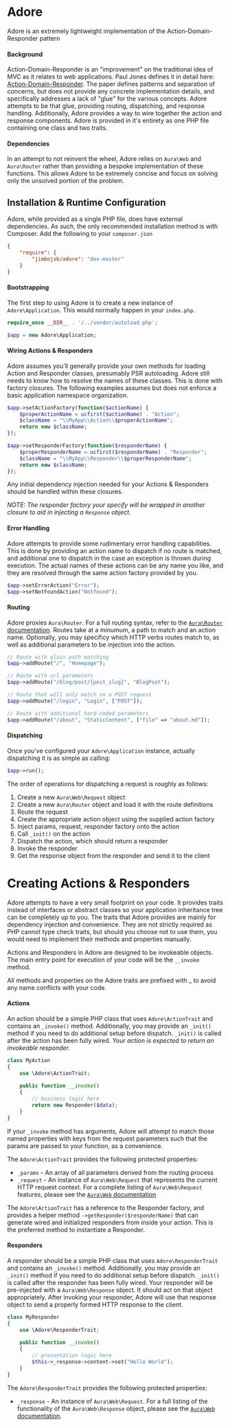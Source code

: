 # Adore

Adore is an extremely lightweight implementation of the Action-Domain-Responder pattern

#### Background
Action-Domain-Responder is an "improvement" on the traditional idea of MVC as it relates to web applications. Paul Jones
defines it in detail here: [Action-Domain-Responder](https://github.com/pmjones/adr). The paper defines patterns and 
separation of concerns, but does not provide any concrete implementation details, and specifically addresses a lack of 
"glue" for the various concepts. Adore attempts to be that glue, providing routing, dispatching, and response handling. 
Additionally, Adore provides a way to wire together the action and response components. Adore is provided in it's entirety 
    as one PHP file containing one class and two traits.

#### Dependencies
In an attempt to not reinvent the wheel, Adore relies on ```Aura\Web``` and ```Aura\Router``` rather than providing a
bespoke implementation of these functions. This allows Adore to be extremely concise and focus on solving only the unsolved
portion of the problem.

## Installation & Runtime Configuration
Adore, while provided as a single PHP file, does have external dependencies. As such, the only recommended installation
method is with Composer. Add the following to your ```composer.json```

```json
{
    "require": {
        "jimbojsb/adore": "dev-master"
    }
}
```

#### Bootstrapping
The first step to using Adore is to create a new instance of ```Adore\Application```. This would normally happen in your ```index.php```.

```php
require_once __DIR__ . '/../vendor/autoload.php';

$app = new Adore\Application;
```

#### Wiring Actions & Responders
Adore assumes you'll generally provide your own methods for loading Action and Responder classes, presumably PSR autoloading. 
Adore still needs to know how to resolve the names of these classes. This is done with factory closures. The following 
examples assumes but does not enforce a basic application namespace organization.

```php
$app->setActionFactory(function($actionName) {
    $properActionName = ucfirst($actionName) . "Action";
    $className = "\\MyApp\\Action\\$properActionName";
    return new $className;
});

$app->setResponderFactory(function($responderName) {
    $properResponderName = ucfirst($responderName) . "Responder";
    $className = "\\MyApp\\Responder\\$properResponderName";
    return new $className;
});

```

Any initial dependency injection needed for your Actions & Responders should be handled within these closures.

*NOTE: The responder factory your specify will be wrapped in another closure to aid in injecting a ```Response``` object.*

#### Error Handling
Adore attempts to provide some rudimentary error handling capabilities. This is done by providing an action name to dispatch 
if no route is matched, and additional one to dispatch in the case an exception is thrown during execution. The actual names 
of these actions can be any name you like, and they are resolved through the same action factory provided by you.

```php
$app->setErrorAction("Error");
$app->setNotFoundAction("Notfound");
```

#### Routing
Adore proxies ```Aura\Router```. For a full routing syntax, refer to the [```Aura\Router``` documentation](https://github.com/auraphp/Aura.Router).
Routes take at a minumum, a path to match and an action name. Optionally, you may specificy which HTTP verbs routes match 
to, as well as additional parameters to be injection into the action.

```php
// Route with plain path matching
$app->addRoute("/", "Homepage");

// Route with url parameters
$app->addRoute("/blog/post/{post_slug}", "BlogPost");

// Route that will only match on a POST request
$app->addRoute("/login", "Login", ["POST"]);

// Route with additional hard-coded parameters
$app->addRoute("/about", "StaticContent", ["file" => "about.md"]);
```

#### Dispatching
Once you've configured your ```Adore\Application``` instance, actually dispatching it is as simple as calling:

```php
$app->run();
```

The order of operations for dispatching a request is roughly as follows:

1. Create a new ```Aura\Web\Request``` object
2. Create a new ```Aura\Router``` object and load it with the route definitions
3. Route the request
4. Create the appropriate action object using the supplied action factory
5. Inject params, request, responder factory onto the action
6. Call ```_init()``` on the action
7. Dispatch the action, which should return a responder
8. Invoke the responder
9. Get the response object from the responder and send it to the client


# Creating Actions & Responders
Adore attempts to have a very small footprint on your code. It provides traits instead of interfaces or abstract classes so your application inheritance tree can be completely up to you. The traits that Adore provides are mainly for dependency injection and convenience. They are not strictly required as PHP cannot type check traits, but should you choose not to use them, you would need to implement their methods and properties manually. 

Actions and Responders in Adore are designed to be invokeable objects. The main entry point for execution of your code will be the ```__invoke``` method.

All methods and properties on the Adore traits are prefixed with _ to avoid any name conflicts with your code.

#### Actions
An action should be a simple PHP class that uses ```Adore\ActionTrait``` and contains an ```_invoke()``` method. Additionally,
you may provide an ```_init()``` method if you need to do additional setup before dispatch. ```_init()``` is called after 
the action has been fully wired. *Your action is expected to return an invokeable responder.*
 
```php 
class MyAction
{
    use \Adore\ActionTrait;
    
    public function __invoke()
    {
        // business logic here
        return new Responder($data);
    }
}
```

If your ```_invoke``` method has arguments, Adore will attempt to match those named properties with keys from the request
parameters such that the params are passed to your function, as a convenience.

The ```Adore\ActionTrait``` provides the following protected properties:

* ```_params``` - An array of all parameters derived from the routing process
* ```_request``` - An instance of ```Aura\Web\Request``` that represents the current HTTP request context. For a complete
listing of ```Aura\Web\Request``` features, please see the [```Aura\Web``` documentation](https://github.com/auraphp/Aura.Web)

The ```Adore\ActionTrait``` has a reference to the Responder factory, and provides a helper method ```->getResponder($responderName)```
that can generate wired and initialized responders from inside your action. This is the preferred method to instantiate a Responder.

#### Responders

A responder should be a simple PHP class that uses ```Adore\ResponderTrait``` and contains an ```_invoke()``` method. Additionally,
you may provide an ```_init()``` method if you need to do additional setup before dispatch. ```_init()``` is called after 
the responder has been fully wired. Your responder will be pre-injected with a ```Aura\Web\Response``` object. It should 
act on that object appropriately. After invoking your responder, Adore will use that response object to send a properly
formed HTTP response to the client.
 
```php 
class MyResponder
{
    use \Adore\ResponderTrait;
    
    public function __invoke()
    {
        // presentation logic here
        $this->_response->content->set("Hello World");
    }
}
```

The ```Adore\ResponderTrait``` provides the following protected properties:

* ```_response``` - An instance of ```Aura\Web\Request```. For a full listing of the functionality of the ```Aura\Web\Response``` 
object, please see the [```Aura\Web``` documentation](https://github.com/auraphp/Aura.Web).